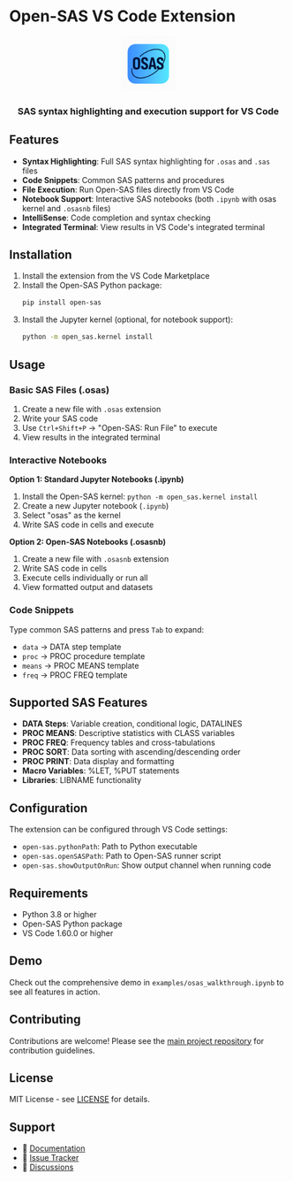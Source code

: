 # Open-SAS VS Code Extension

<div align="center">
  <img src="../media/osas.png" alt="Open-SAS Logo" width="100">
  <h3>SAS syntax highlighting and execution support for VS Code</h3>
</div>

## Features

- **Syntax Highlighting**: Full SAS syntax highlighting for `.osas` and `.sas` files
- **Code Snippets**: Common SAS patterns and procedures
- **File Execution**: Run Open-SAS files directly from VS Code
- **Notebook Support**: Interactive SAS notebooks (both `.ipynb` with osas kernel and `.osasnb` files)
- **IntelliSense**: Code completion and syntax checking
- **Integrated Terminal**: View results in VS Code's integrated terminal

## Installation

1. Install the extension from the VS Code Marketplace
2. Install the Open-SAS Python package:
   ```bash
   pip install open-sas
   ```
3. Install the Jupyter kernel (optional, for notebook support):
   ```bash
   python -m open_sas.kernel install
   ```

## Usage

### Basic SAS Files (.osas)
1. Create a new file with `.osas` extension
2. Write your SAS code
3. Use `Ctrl+Shift+P` → "Open-SAS: Run File" to execute
4. View results in the integrated terminal

### Interactive Notebooks
**Option 1: Standard Jupyter Notebooks (.ipynb)**
1. Install the Open-SAS kernel: `python -m open_sas.kernel install`
2. Create a new Jupyter notebook (`.ipynb`)
3. Select "osas" as the kernel
4. Write SAS code in cells and execute

**Option 2: Open-SAS Notebooks (.osasnb)**
1. Create a new file with `.osasnb` extension
2. Write SAS code in cells
3. Execute cells individually or run all
4. View formatted output and datasets

### Code Snippets
Type common SAS patterns and press `Tab` to expand:
- `data` → DATA step template
- `proc` → PROC procedure template
- `means` → PROC MEANS template
- `freq` → PROC FREQ template

## Supported SAS Features

- **DATA Steps**: Variable creation, conditional logic, DATALINES
- **PROC MEANS**: Descriptive statistics with CLASS variables
- **PROC FREQ**: Frequency tables and cross-tabulations
- **PROC SORT**: Data sorting with ascending/descending order
- **PROC PRINT**: Data display and formatting
- **Macro Variables**: %LET, %PUT statements
- **Libraries**: LIBNAME functionality

## Configuration

The extension can be configured through VS Code settings:

- `open-sas.pythonPath`: Path to Python executable
- `open-sas.openSASPath`: Path to Open-SAS runner script
- `open-sas.showOutputOnRun`: Show output channel when running code

## Requirements

- Python 3.8 or higher
- Open-SAS Python package
- VS Code 1.60.0 or higher

## Demo

Check out the comprehensive demo in `examples/osas_walkthrough.ipynb` to see all features in action.

## Contributing

Contributions are welcome! Please see the [main project repository](https://github.com/ryan-story/Open-SAS) for contribution guidelines.

## License

MIT License - see [LICENSE](../LICENSE) for details.

## Support

- 📖 [Documentation](https://github.com/ryan-story/Open-SAS/wiki)
- 🐛 [Issue Tracker](https://github.com/ryan-story/Open-SAS/issues)
- 💬 [Discussions](https://github.com/ryan-story/Open-SAS/discussions)
